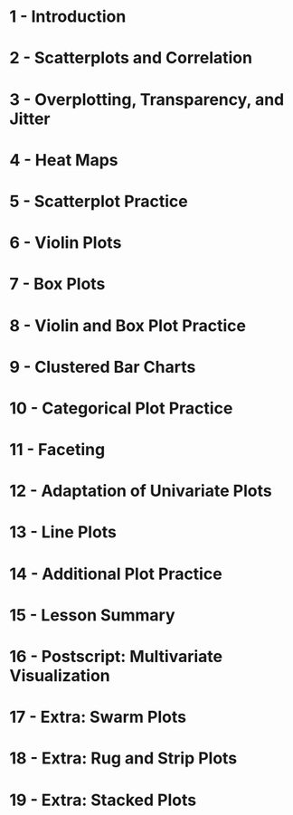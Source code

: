 # 1 - Introduction


# 2 - Scatterplots and Correlation


# 3 - Overplotting, Transparency, and Jitter


# 4 - Heat Maps


# 5 - Scatterplot Practice


# 6 - Violin Plots


# 7 - Box Plots


# 8 - Violin and Box Plot Practice


# 9 - Clustered Bar Charts


# 10 - Categorical Plot Practice


# 11 - Faceting


# 12 - Adaptation of Univariate Plots


# 13 - Line Plots


# 14 - Additional Plot Practice


# 15 - Lesson Summary


# 16 -  Postscript: Multivariate Visualization


# 17 - Extra: Swarm Plots


# 18 - Extra: Rug and Strip Plots


# 19 - Extra: Stacked Plots

